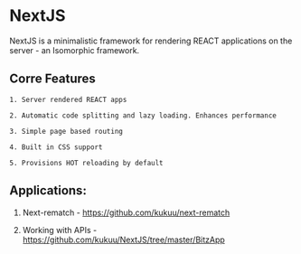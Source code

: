 # NextJS 

NextJS is a minimalistic framework for rendering REACT applications on the server - an Isomorphic framework.

## Corre Features

```
1. Server rendered REACT apps

2. Automatic code splitting and lazy loading. Enhances performance

3. Simple page based routing

4. Built in CSS support

5. Provisions HOT reloading by default

```

## Applications:

1. Next-rematch - https://github.com/kukuu/next-rematch

2. Working with APIs - https://github.com/kukuu/NextJS/tree/master/BitzApp

